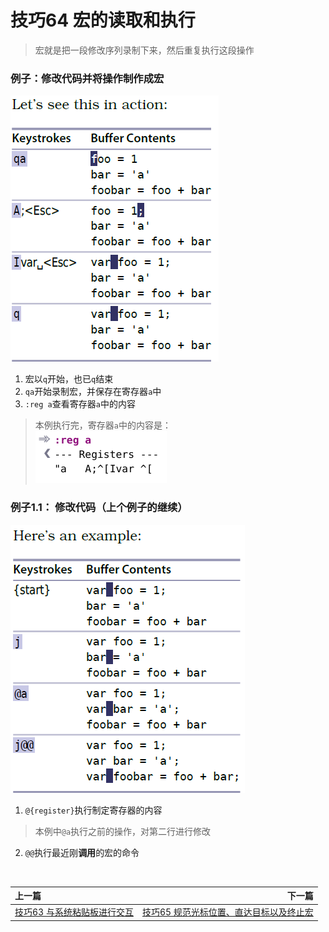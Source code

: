 # 技巧64 宏的读取和执行

> 宏就是把一段修改序列录制下来，然后重复执行这段操作


### 例子：修改代码并将操作制作成宏

![tip64_1](../../images/tip64_1.png)  

1. 宏以`q`开始，也已`q`结束
2. `qa`开始录制宏，并保存在寄存器`a`中
3. `:reg a`查看寄存器`a`中的内容

> 本例执行完，寄存器`a`中的内容是：<br>
> ![tip64.png](../../images/tip64_0.png)

### 例子1.1： 修改代码（上个例子的继续）

![tip64_2](../../images/tip64_2.png)  

1. `@{register}`执行制定寄存器的内容
> 本例中`@a`执行之前的操作，对第二行进行修改
2. `@@`执行最近刚**调用**的宏的命令


<br>  

|上一篇|下一篇|
|:---|---:|
|[技巧63 与系统粘贴板进行交互](tip63.md)|[技巧65 规范光标位置、直达目标以及终止宏](tip65.md)|
